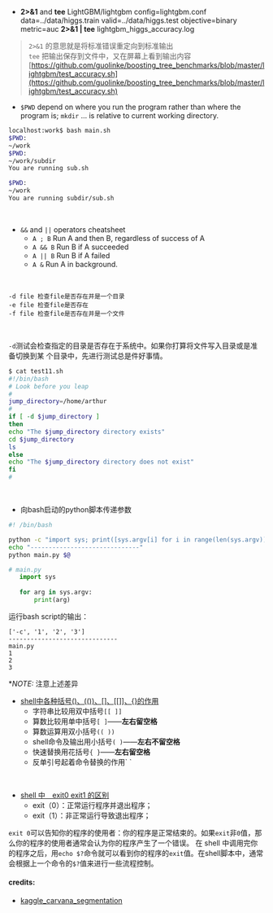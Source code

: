 - **2>&1** and **tee**
LightGBM/lightgbm config=lightgbm.conf data=../data/higgs.train valid=../data/higgs.test objective=binary metric=auc **2>&1 | tee** lightgbm_higgs_accuracy.log

> `2>&1` 的意思就是将标准错误重定向到标准输出<br>
> `tee` 把输出保存到文件中，又在屏幕上看到输出内容
[https://github.com/guolinke/boosting_tree_benchmarks/blob/master/lightgbm/test_accuracy.sh](https://github.com/guolinke/boosting_tree_benchmarks/blob/master/lightgbm/test_accuracy.sh)

- `$PWD` depend on where you run the program rather than where the program is;
    `mkdir` ... is relative to current working directory.
```bash
localhost:work$ bash main.sh
$PWD:
~/work
$PWD:
~/work/subdir
You are running sub.sh

$PWD:
~/work
You are running subdir/sub.sh
```
<br>

- `&&` and `||` operators cheatsheet
  - `A ; B` Run A and then B, regardless of success of A
  - `A && B` Run B if A succeeded
  - `A || B` Run B if A failed
  - `A &` Run A in background.

<br>

```
-d file 检查file是否存在并是一个目录
-e file 检查file是否存在
-f file 检查file是否存在并是一个文件
```
<br>

`-d`测试会检查指定的目录是否存在于系统中。如果你打算将文件写入目录或是准备切换到某
个目录中，先进行测试总是件好事情。
```bash
$ cat test11.sh
#!/bin/bash
# Look before you leap
#
jump_directory=/home/arthur
#
if [ -d $jump_directory ]
then
echo "The $jump_directory directory exists"
cd $jump_directory
ls
else
echo "The $jump_directory directory does not exist"
fi
#
```
<br>

- 向bash启动的python脚本传递参数
```bash
#! /bin/bash

python -c "import sys; print([sys.argv[i] for i in range(len(sys.argv))])" $@
echo "------------------------------"
python main.py $@
```
```python
# main.py
   import sys
   
   for arg in sys.argv:
       print(arg)
```
运行bash script的输出：
```
['-c', '1', '2', '3']
------------------------------
main.py
1
2
3

```
**NOTE:* 注意上述差异


- [shell中各种括号()、(())、[]、[[]]、{}的作用](https://www.cnblogs.com/nkwy2012/p/9171414.html)
  - 字符串比较用双中括号`[[ ]]`
  - 算数比较用单中括号`[ ]`——**左右留空格**
  - 算数运算用双小括号`(( ))`
  - shell命令及输出用小括号`( )`——**左右不留空格**
  - 快速替换用花括号`{ }`——**左右留空格**
  - 反单引号起着命令替换的作用\` \`
<br>

- [shell 中　exit0 exit1 的区别](https://blog.csdn.net/super_gnu/article/details/77099395)
  - exit（0）：正常运行程序并退出程序；
  - exit（1）：非正常运行导致退出程序；

`exit 0`可以告知你的程序的使用者：你的程序是正常结束的。如果`exit`非`0`值，那么你的程序的使用者通常会认为你的程序产生了一个错误。
在 shell 中调用完你的程序之后，用`echo $?`命令就可以看到你的程序的`exit`值。在shell脚本中，通常会根据上一个命令的`$?`值来进行一些流程控制。

#### credits:
- [kaggle_carvana_segmentation](kaggle_carvana_segmentation/README.md)
